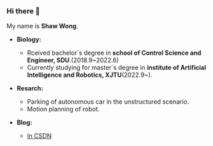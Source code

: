 ### Hi there 👋

My name is **Shaw Wong**.<br>

* **Biology:**<br>
  * Rceived bachelor\`s degree in **school of Control Science and Engineer, SDU**.(2018.9~2022.6)<br>
  * Currently studying for master\`s degree in **institute of Artificial Intelligence and Robotics, XJTU**(2022.9~).<br>

* **Resarch:**<br>
  * Parking of autonomous car in the unstructured scenario.<br>
  * Motion planning of robot.<br>
* **Blog:**<br>
  * [In CSDN](https://blog.csdn.net/JulyThirteenth?spm=1000.2115.3001.5343)

